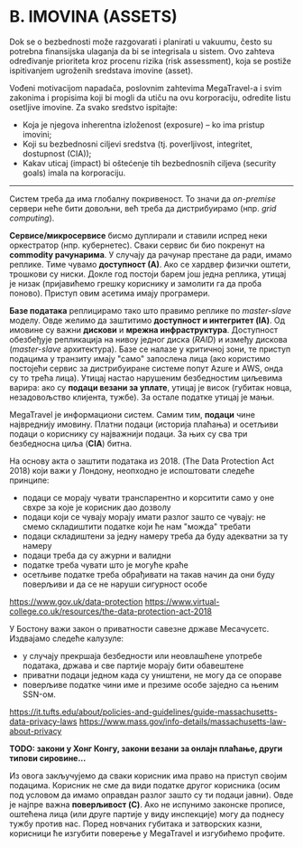 # B. IMOVINA (ASSETS)

Dok se o bezbednosti može razgovarati i planirati u vakuumu, često su potrebna finansijska ulaganja da bi se 
integrisala u sistem. Ovo zahteva određivanje prioriteta kroz procenu rizika (risk assessment), koja se postiže 
ispitivanjem ugroženih sredstava imovine (asset).

Vođeni motivacijom napadača, poslovnim zahtevima MegaTravel-a i svim zakonima i propisima koji bi mogli da 
utiču na ovu korporaciju, odredite listu osetljive imovine. Za svako sredstvo ispitajte:
- Koja je njegova inherentna izloženost (exposure) – ko ima pristup imovini;
- Koji su bezbednosni ciljevi sredstva (tj. poverljivost, integritet, dostupnost (CIA));
- Kakav uticaj (impact) bi oštećenje tih bezbednosnih ciljeva (security goals) imala na korporaciju.

---

Систем треба да има глобалну покривеност.
То значи да *on-premise* сервери неће бити довољни, већ треба да дистрибуирамо (нпр. _grid computing_).

**Сервисе/микросервисе** бисмо дуплирали и ставили испред неки оркестратор (нпр. кубернетес). Сваки сервис би био покренут на **commodity рачунарима**. У случају да рачунар престане да ради, имамо реплике. Тиме чувамо **доступност (А)**. Ако се хардвер физички оштети, трошкови су ниски. Докле год постоји барем још једна реплика, утицај је низак (пријавићемо грешку кориснику и замолити га да проба поново). Приступ овим асетима имају програмери.

**Базе података** реплицирамо тако што правимо реплике по _master-slave_ моделу. Овде желимо да заштитимо **доступност и интегритет (IA)**. Од имовине су важни **дискови** и **мрежна инфраструктура**. Доступност обезбеђује репликација на нивоу једног диска (*RAID*) и између дискова (*master-slave* архитектура). Базе се налазе у критичној зони, те приступ подацима у транзиту имају "само" запослена лица (ако користимо постојећи сервис за дистрибуиране системе попут Azure и AWS, онда су то трећа лица). Утицај настао нарушеним безбедностим циљевима варира: ако су **подаци везани за уплате**, утицај је висок (губитак новца, незадовољство клијента, тужбе). За остале податке утицај је мањи.

MegaTravel је информациони систем. Самим тим, **подаци** чине највреднију имовину. Платни подаци (историја плаћања) и осетљиви подаци о кориснику су најважнији подаци. За њих су сва три безбедносна циља (**CIA**) битна. 

На основу акта о заштити података из 2018. (The Data Protection Act 2018) који важи у Лондону, неопходно је испоштовати следеће принципе:

- подаци се морају чувати транспарентно и корситити само у оне свхре за које је корисник дао дозволу
- подаци који се чувају морају имати разлог зашто се чувају: не смемо складиштити податке који ће нам "можда" требати
- подаци складиштени за једну намеру треба да буду адекватни за ту намеру
- подаци треба да су ажурни и валидни
- податке треба чувати што је могуће краће
- осетљиве податке треба обрађивати на такав начин да они буду поверљиви и да се не наруши сигурност особе

https://www.gov.uk/data-protection
https://www.virtual-college.co.uk/resources/the-data-protection-act-2018

У Бостону важи закон о приватности савезне државе Месачусетс. Издвајамо следеће калузуле:

- у случају прекршаја безбедности или неовлашћене употребе података, држава и све партије морају бити обавештене
- приватни подаци једном када су уништени, не могу да се опораве
- поверљиве податке чини име и презиме особе заједно са њеним SSN-ом.

https://it.tufts.edu/about/policies-and-guidelines/guide-massachusetts-data-privacy-laws
https://www.mass.gov/info-details/massachusetts-law-about-privacy

**TODO: закони у Хонг Конгу, закони везани за онлајн плаћање, други типови сировине...**

Из овога закључујемо да сваки корисник има право на приступ својим подацима. Корисник не сме да види податке другог корисника (осим под условом да имамо оправдан разлог зашто су ти подаци јавни). Овде је најпре важна **поверљивост (C)**. Ако не испунимо законске прописе, оштећена лица (или друге партије у виду инспекције) могу да поднесу тужбу против нас. Поред новчаних губитака и  затворских казни, корисници ће изгубити поверење у MegaTravel и изгубићемо профите.